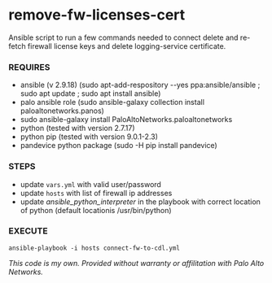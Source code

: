 # remove-fw-licenses-cert
Ansible script to run a few commands needed to connect delete and re-fetch firewall license keys and delete logging-service certificate.

### REQUIRES
* ansible (v 2.9.18) (sudo apt-add-respository --yes ppa:ansible/ansible ; sudo apt update ; sudo apt install ansible)
* palo ansible role (sudo ansible-galaxy collection install paloaltonetworks.panos)
* sudo ansible-galaxy install PaloAltoNetworks.paloaltonetworks
* python (tested with version 2.7.17)
* python pip (tested with version 9.0.1-2.3) 
* pandevice python package (sudo -H pip install pandevice)

### STEPS
* update `vars.yml` with valid user/password
* update `hosts` with list of firewall ip addresses
* update *ansible_python_interpreter* in the playbook with correct location of python (default locationis /usr/bin/python)

### EXECUTE
```
ansible-playbook -i hosts connect-fw-to-cdl.yml 
```
_This code is my own. Provided without warranty or affilitation with Palo Alto Networks._
